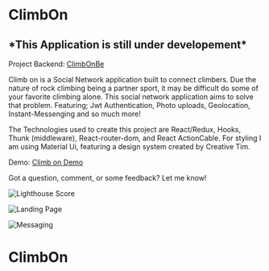 # ClimbOn

<h2>*This Application is still under developement*</h2>

Project Backend: [ClimbOnBe](https://github.com/AnansiOmega/climbOnBe)

Climb on is a Social Network application built to connect climbers. Due the nature of rock climbing being a partner sport, it may be difficult do some of your favorite climbing alone. This social network application aims to solve that problem. Featuring; Jwt Authentication, Photo uploads, Geolocation, Instant-Messenging and so much more!

The Technologies used to create this project are React/Redux, Hooks, Thunk (middleware), React-router-dom, and React ActionCable. For styling I am using Material Ui, featuring a design system created by Creative Tim.

Demo: [Climb on Demo](https://www.youtube.com/watch?v=QdgCmbvvfE4&ab_channel=IgnasButautas)

Got a question, comment, or some feedback? Let me know!

![Lighthouse Score](https://user-images.githubusercontent.com/68250564/112031356-3da32280-8b09-11eb-8e70-2ee65c93ba58.png)

![Landing Page](https://user-images.githubusercontent.com/68250564/111650798-a4f06800-87d3-11eb-8aaf-0316212a3259.png)

![Messaging](https://user-images.githubusercontent.com/68250564/111651014-dbc67e00-87d3-11eb-90e9-6f8c38c40b99.png)


# ClimbOn
